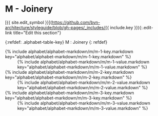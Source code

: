 # M - Joinery
[{{ site.edit_symbol }}](https://github.com/bvn-architecture/styleguide/blob/gh-pages/_includes/{{ include.key }}){:.edit-link title="Edit this section"}

{:refdef: .alphabet-table-key}
M
: Joinery
{: refdef}

<dt markdown='block' >
{% include alphabet/alphabet-markdown/m/m-1-key.markdown key="alphabet/alphabet-markdown/m/m-1-key.markdown" %}
</dt>
<dd markdown='1'>
{% include alphabet/alphabet-markdown/m/m-1-value.markdown key="alphabet/alphabet-markdown/m/m-1-value.markdown" %}
</dd>

<dt markdown='block' >
{% include alphabet/alphabet-markdown/m/m-2-key.markdown key="alphabet/alphabet-markdown/m/m-2-key.markdown" %}
</dt>
<dd markdown='1'>
{% include alphabet/alphabet-markdown/m/m-2-value.markdown key="alphabet/alphabet-markdown/m/m-2-value.markdown" %}
</dd>

<dt markdown='block' >
{% include alphabet/alphabet-markdown/m/m-3-key.markdown key="alphabet/alphabet-markdown/m/m-3-key.markdown" %}
</dt>
<dd markdown='1'>
{% include alphabet/alphabet-markdown/m/m-3-value.markdown key="alphabet/alphabet-markdown/m/m-3-value.markdown" %}
</dd>
